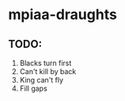 # mpiaa-draughts
## TODO: 
1) Blacks turn first
2) Can't kill by back
3) King can't fly
4) Fill gaps
